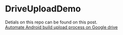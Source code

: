 # DriveUploadDemo
Detials on this repo can be found on this post.<br/>
[Automate Android build upload process on Google drive](https://medium.com/@ranaranvijaysingh9/when-google-drive-meets-python-for-android-e87ba5616c07)
